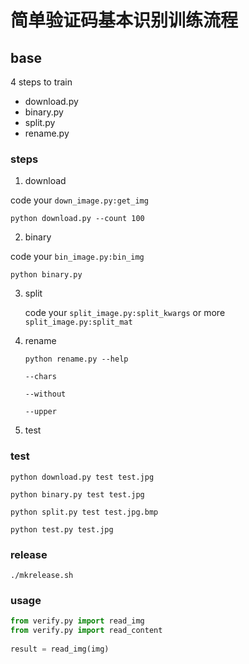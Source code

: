 # 简单验证码基本识别训练流程

## base

4 steps to train

 - download.py
 - binary.py
 - split.py
 - rename.py

### steps 

1. download

 code your `down_image.py:get_img` 
 
 `python download.py --count 100`

2. binary
  
  code your `bin_image.py:bin_img`
  
  `python binary.py`
  
3. split
   
   code your `split_image.py:split_kwargs` or more `split_image.py:split_mat`
   
4. rename

   `python rename.py --help`

   `--chars`

   `--without`

   `--upper`

5. test

### test

`python download.py test test.jpg`

`python binary.py test test.jpg`

`python split.py test test.jpg.bmp`

`python test.py test.jpg`

### release

`./mkrelease.sh`


### usage
	
  ```python
  from verify.py import read_img
  from verify.py import read_content
    
  result = read_img(img)
  ```
